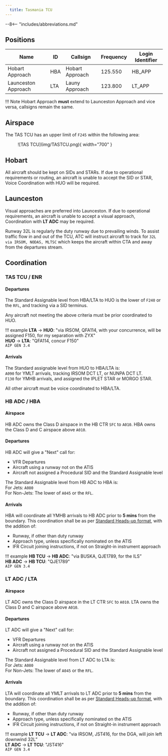 ```yaml
---
  title: Tasmania TCU
---
```


--8<-- "includes/abbreviations.md"

## Positions

| Name               | ID      | Callsign       | Frequency        | Login Identifier              |
| ------------------ | --------------| -------------- | ---------------- | ---------------------|
| Hobart Approach  | HBA | Hobart Approach  | 125.550       | HB_APP    |
| Launceston Approach  | LTA | Launy Approach   | 123.800        | LT_APP                 |

!!! Note
    Hobart Approach **must** extend to Launceston Approach and vice versa, callsigns remain the same.

## Airspace
The TAS TCU has an upper limit of `F245` within the following area:

<figure markdown>
![TAS TCU](img/TASTCU.png){ width="700" }
</figure>

## Hobart
All aircraft should be kept on SIDs and STARs. If due to operational requirements or routing, an aircraft is unable to accept the SID or STAR, Voice Coordination with HUO will be required.

## Launceston
Visual approaches are preferred into Launceston. If due to operational requirements, an aircraft is unable to accept a visual approach, Coordination with **LT ADC** may be required.  

Runway 32L is regularly the duty runway due to prevailing winds. To assist traffic flow in and out of the TCU, ATC will instruct aircraft to track for `32L via IRSOM, NODAS, MLTSC` which keeps the aircraft within CTA and away from the departures stream.

## Coordination

### TAS TCU / ENR
#### Departures
The Standard Assignable level from HBA/LTA to HUO is the lower of `F240` or the `RFL`, and tracking via a SID terminus.

Any aircraft not meeting the above criteria must be prior coordinated to HUO.

!!! example
    **LTA** -> **HUO**: "via IRSOM, QFA114, with your concurrence, will be assigned F150, for my separation with ZYX"  
    **HUO** -> **LTA**: "QFA114, concur F150"  
    `AIP GEN 3.4`

#### Arrivals
The Standard assignable level from HUO to HBA/LTA is:  
`A090` for YMLT arrivals, tracking IRSOM DCT LT, or NUNPA DCT LT.  
`F130` for YMHB arrivals, and assigned the IPLET STAR or MORGO STAR.

All other aircraft must be voice coordinated to HBA/LTA.

### HB ADC / HBA
#### Airspace
HB ADC owns the Class D airspace in the HB CTR `SFC` to `A010`. HBA owns the Class D and C airspace above `A010`.
#### Departures
HB ADC will give a "Next" call for:

- VFR Departures  
- Aircraft using a runway not on the ATIS
- Aircraft not assigned a Procedural SID and the Standard Assignable level

The Standard Assignable level from HB ADC to HBA is:  
For Jets: `A080`  
For Non-Jets: The lower of `A045` or the `RFL`.

#### Arrivals
HBA will coordinate all YMHB arrivals to HB ADC prior to **5 mins** from the boundary. This coordination shall be as per [Standard Heads-up format](../../controller-skills/coordination/#heads-up), with the addition of:

- Runway, if other than duty runway
- Approach type, unless specifically nominated on the ATIS
- IFR Circuit joining instructions, if not on Straight-in instrument approach

!!! example
    **HB TCU** -> **HB ADC**: "via BUSKA, QJE1789, for the ILS”  
    **HB ADC** -> **HB TCU**: "QJE1789"  
    `AIP GEN 3.4`

### LT ADC / LTA
#### Airspace
LT ADC owns the Class D airspace in the LT CTR `SFC` to `A010`. LTA owns the Class D and C airspace above `A010`.
#### Departures
LT ADC will give a "Next" call for:

- VFR Departures  
- Aircraft using a runway not on the ATIS
- Aircraft not assigned a Procedural SID and the Standard Assignable level

The Standard Assignable level from LT ADC to LTA is:  
For Jets: `A080`  
For Non-Jets: The lower of `A045` or the `RFL`.
#### Arrivals
LTA will coordinate all YMLT arrivals to LT ADC prior to **5 mins** from the boundary. This coordination shall be as per [Standard Heads-up format](../../controller-skills/coordination/#heads-up), with the addition of:

- Runway, if other than duty runway
- Approach type, unless specifically nominated on the ATIS
- IFR Circuit joining instructions, if not on Straight-in instrument approach

!!! example
    **LT TCU** -> **LT ADC**: "via IRSOM, JST416, for the DGA, will join left downwind 32L”  
    **LT ADC** -> **LT TCU**: "JST416"  
    `AIP GEN 3.4`